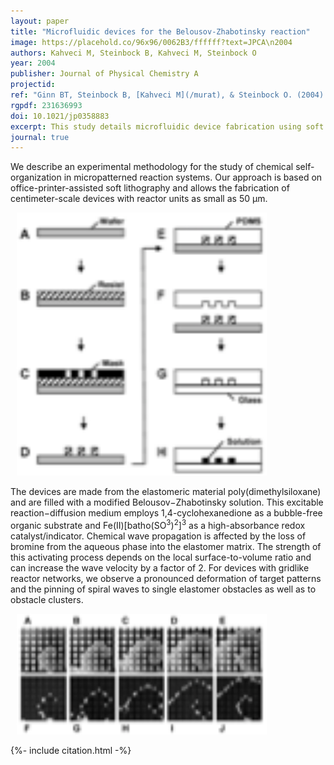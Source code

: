 ```yaml
---
layout: paper
title: "Microfluidic devices for the Belousov-Zhabotinsky reaction"
image: https://placehold.co/96x96/0062B3/ffffff?text=JPCA\n2004
authors: Kahveci M, Steinbock B, Kahveci M, Steinbock O
year: 2004
publisher: Journal of Physical Chemistry A
projectid:
ref: "Ginn BT, Steinbock B, [Kahveci M](/murat), & Steinbock O. (2004). [Microfluidic devices for the Belousov-Zhabotinsky reaction](/sau). _Journal of Physical Chemistry A, 108_, 1325-1332."
rgpdf: 231636993
doi: 10.1021/jp0358883
excerpt: This study details microfluidic device fabrication using soft lithography to examine chemical wave dynamics in the Belousov–Zhabotinsky reaction.
journal: true
---
```

We describe an experimental methodology for the study of chemical self-organization in micropatterned reaction systems. Our approach is based on office-printer-assisted soft lithography and allows the fabrication of centimeter-scale devices with reactor units as small as 50 μm.

<img hspace="10" width="400" src="/images/papers/2004-11-01-microfluidic-devices-1.png" alt="Kahveci Web">

The devices are made from the elastomeric material poly(dimethylsiloxane) and are filled with a modified Belousov−Zhabotinsky solution. This excitable reaction−diffusion medium employs 1,4-cyclohexanedione as a bubble-free organic substrate and Fe(II)[batho(SO<sup>3</sup>)<sup>2</sup>]<sup>3</sup> as a high-absorbance redox catalyst/indicator. Chemical wave propagation is affected by the loss of bromine from the aqueous phase into the elastomer matrix. The strength of this activating process depends on the local surface-to-volume ratio and can increase the wave velocity by a factor of 2. For devices with gridlike reactor networks, we observe a pronounced deformation of target patterns and the pinning of spiral waves to single elastomer obstacles as well as to obstacle clusters.

<img hspace="10" width="400" src="/images/papers/2004-11-01-microfluidic-devices-2.png" alt="Kahveci Web">

{%- include citation.html -%}